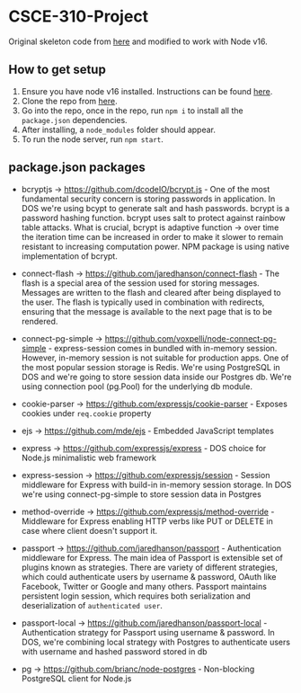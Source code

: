 # CSCE-310-Project

Original skeleton code from [here](https://github.com/DayOnePl/dos-server) and modified to work with Node v16.

##

## How to get setup
1. Ensure you have node v16 installed. Instructions can be found [here](https://nodejs.org/en/download/).
1. Clone the repo from [here](https://github.com/christophertran/CSCE-310-Project.git).
1. Go into the repo, once in the repo, run `npm i` to install all the `package.json` dependencies.
1. After installing, a `node_modules` folder should appear.
1. To run the node server, run `npm start`.

## package.json packages
- bcryptjs -> https://github.com/dcodeIO/bcrypt.js - One of the most fundamental security concern is storing passwords in application. In DOS we're using bcypt to generate salt and hash passwords. bcrypt is a password hashing function. bcrypt uses salt to protect against rainbow table attacks. What is crucial, bcrypt is adaptive function -> over time the iteration time can be increased in order to make it slower to remain resistant to increasing computation power. NPM package is using native implementation of bcrypt. 

- connect-flash -> https://github.com/jaredhanson/connect-flash - The flash is a special area of the session used for storing messages. Messages are written to the flash and cleared after being displayed to the user. The flash is typically used in combination with redirects, ensuring that the message is available to the next page that is to be rendered.

- connect-pg-simple -> https://github.com/voxpelli/node-connect-pg-simple - express-session comes in bundled with in-memory session. However, in-memory session is not suitable for production apps. One of the most popular session storage is Redis.  We're using PostgreSQL in DOS and we're going to store session data inside our Postgres db. We're using connection pool (pg.Pool) for the underlying db module.

- cookie-parser -> https://github.com/expressjs/cookie-parser - Exposes cookies under `req.cookie` property

- ejs -> https://github.com/mde/ejs - Embedded JavaScript templates

- express -> https://github.com/expressjs/express - DOS choice for Node.js minimalistic web framework

- express-session -> https://github.com/expressjs/session - Session middleware for Express with build-in in-memory session storage. In DOS we're using connect-pg-simple to store session data in Postgres 

- method-override -> https://github.com/expressjs/method-override - Middleware for Express enabling HTTP verbs like PUT or DELETE in case where client doesn't support it. 

- passport -> https://github.com/jaredhanson/passport - Authentication middleware for Express. The main idea of Passport is extensible set of plugins known as strategies. There are variety of different strategies, which could authenticate users by username & password, OAuth like Facebook, Twitter or Google and many others. Passport maintains persistent login session, which requires both serialization and deserialization of `authenticated user`.

- passport-local -> https://github.com/jaredhanson/passport-local - Authentication strategy for Passport using username & password. In DOS, we're combining local strategy with Postgres to authenticate users with username and hashed password stored in db

- pg -> https://github.com/brianc/node-postgres - Non-blocking PostgreSQL client for Node.js